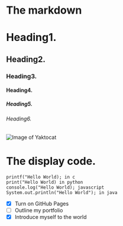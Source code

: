 # The markdown
# Heading1.
## Heading2.
### Heading3.
#### Heading4.
##### Heading5.
###### Heading6.
![Image of Yaktocat](https://octodex.github.com/images/yaktocat.png)
# The display code.
```
printf("Hello World); in c
print("Hello World) in python
console.log("Hello World); javascript
System.out.println("Hello World"); in java
```
- [x] Turn on GitHub Pages
- [ ] Outline my portfolio
- [x] Introduce myself to the world
